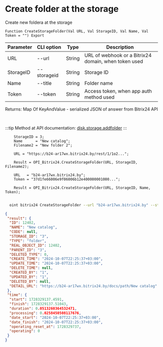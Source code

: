 ﻿---
sidebar_position: 6
---

# Create folder at the storage
 Create new foldera at the storage



`Function CreateStorageFolder(Val URL, Val StorageID, Val Name, Val Token = "") Export`

  | Parameter | CLI option | Type | Description |
  |-|-|-|-|
  | URL | --url | String | URL of webhook or a Bitrix24 domain, when token used |
  | StorageID | --storageid | String | Storage ID |
  | Name | --title | String | Folder name |
  | Token | --token | String | Access token, when app auth method used |

  
  Returns:  Map Of KeyAndValue - serialized JSON of answer from Bitrix24 API

<br/>

:::tip
Method at API documentation: [disk.storage.addfolder](https://dev.1c-bitrix.ru/rest_help/disk/storage/disk_storage_addfolder.php)
:::
<br/>


```bsl title="Code example"
    StorageID = 3;
    Name      = "New catalog";
    Filename2 = "New folder 2";

    URL = "https://b24-ar17wx.bitrix24.by/rest/1/1o2...";

    Result = OPI_Bitrix24.CreateStorageFolder(URL, StorageID, Filename2);

    URL   = "b24-ar17wx.bitrix24.by";
    Token = "37d1fe66006e9f06006b12e400000001000...";

    Result = OPI_Bitrix24.CreateStorageFolder(URL, StorageID, Name, Token);
```



```sh title="CLI command example"
    
  oint bitrix24 CreateStorageFolder --url "b24-ar17wx.bitrix24.by" --storageid "3" --title %title% --token "fe3fa966006e9f06006b12e400000001000..."

```

```json title="Result"
{
 "result": {
  "ID": 12402,
  "NAME": "New catalog",
  "CODE": null,
  "STORAGE_ID": "3",
  "TYPE": "folder",
  "REAL_OBJECT_ID": 12402,
  "PARENT_ID": "3",
  "DELETED_TYPE": 0,
  "CREATE_TIME": "2024-10-07T22:25:37+03:00",
  "UPDATE_TIME": "2024-10-07T22:25:37+03:00",
  "DELETE_TIME": null,
  "CREATED_BY": "1",
  "UPDATED_BY": "1",
  "DELETED_BY": null,
  "DETAIL_URL": "https://b24-ar17wx.bitrix24.by/docs/path/New catalog"
 },
 "time": {
  "start": 1728329137.4591,
  "finish": 1728329137.51043,
  "duration": 0.0513260364532471,
  "processing": 0.0258450508117676,
  "date_start": "2024-10-07T22:25:37+03:00",
  "date_finish": "2024-10-07T22:25:37+03:00",
  "operating_reset_at": 1728329737,
  "operating": 0
 }
}
```
